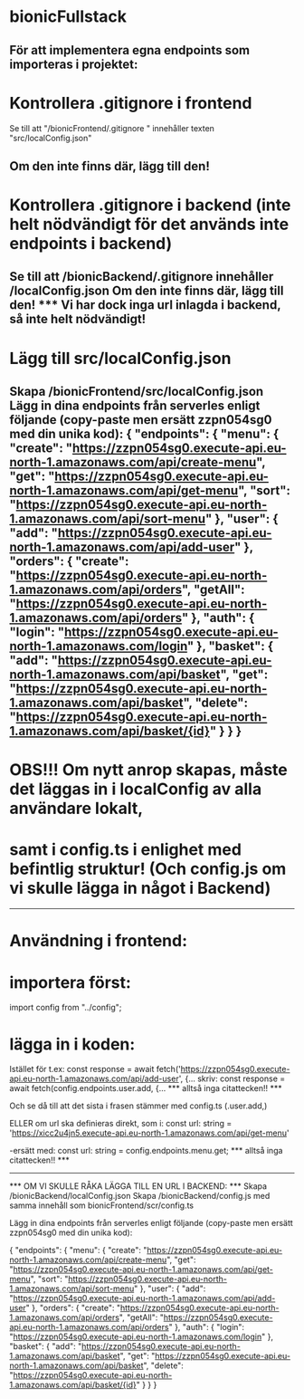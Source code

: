 # bionicFullstack


För att implementera egna endpoints som importeras i projektet:
------------------------------------
# Kontrollera .gitignore i frontend
Se till att 
"/bionicFrontend/.gitignore "
innehåller texten "src/localConfig.json"

Om den inte finns där, lägg till den!
------------------------------------
# Kontrollera .gitignore i backend (inte helt nödvändigt för det används inte endpoints i backend)
Se till att /bionicBackend/.gitignore innehåller /localConfig.json
Om den inte finns där, lägg till den!
*** Vi har dock inga url inlagda i backend, så inte helt nödvändigt!
------------------------------------
# Lägg till src/localConfig.json
Skapa /bionicFrontend/src/localConfig.json
Lägg in dina endpoints från serverles enligt följande (copy-paste men ersätt zzpn054sg0 med din unika kod):
{
    "endpoints": {
      "menu": {
        "create": "https://zzpn054sg0.execute-api.eu-north-1.amazonaws.com/api/create-menu",
        "get": "https://zzpn054sg0.execute-api.eu-north-1.amazonaws.com/api/get-menu",
        "sort": "https://zzpn054sg0.execute-api.eu-north-1.amazonaws.com/api/sort-menu"
      },
      "user": {
        "add": "https://zzpn054sg0.execute-api.eu-north-1.amazonaws.com/api/add-user"
      },
      "orders": {
        "create": "https://zzpn054sg0.execute-api.eu-north-1.amazonaws.com/api/orders",
        "getAll": "https://zzpn054sg0.execute-api.eu-north-1.amazonaws.com/api/orders"
      },
      "auth": {
        "login": "https://zzpn054sg0.execute-api.eu-north-1.amazonaws.com/login"
      },
      "basket": {
        "add": "https://zzpn054sg0.execute-api.eu-north-1.amazonaws.com/api/basket",
        "get": "https://zzpn054sg0.execute-api.eu-north-1.amazonaws.com/api/basket",
        "delete": "https://zzpn054sg0.execute-api.eu-north-1.amazonaws.com/api/basket/{id}"
      }
    }
  }
------------------------------------
#  OBS!!!  Om nytt anrop skapas, måste det läggas in i localConfig av alla användare lokalt, 
#  samt i  config.ts i enlighet med befintlig struktur! (Och config.js om vi skulle lägga in något i Backend)
------------------------------------
# Användning i frontend:

# importera först:
import config from "../config";

# lägga in i koden:
Istället för t.ex:
const response = await fetch('https://zzpn054sg0.execute-api.eu-north-1.amazonaws.com/api/add-user', {...
skriv: 
const response = await fetch(config.endpoints.user.add, {...           *** alltså inga citattecken!! ***

Och se då till att det sista i frasen stämmer med config.ts (.user.add,)

ELLER om url ska definieras direkt, som i: 
const url: string = 'https://xicc2u4jn5.execute-api.eu-north-1.amazonaws.com/api/get-menu'

-ersätt med:
const url: string = config.endpoints.menu.get;       *** alltså inga citattecken!! ***

------------------------------------

*** OM VI SKULLE RÅKA LÄGGA TILL EN URL I BACKEND: ***
Skapa /bionicBackend/localConfig.json
Skapa /bionicBackend/config.js med samma innehåll som bionicFrontend/scr/config.ts

Lägg in dina endpoints från serverles enligt följande (copy-paste men ersätt zzpn054sg0 med din unika kod):

{
    "endpoints": {
      "menu": {
        "create": "https://zzpn054sg0.execute-api.eu-north-1.amazonaws.com/api/create-menu",
        "get": "https://zzpn054sg0.execute-api.eu-north-1.amazonaws.com/api/get-menu",
        "sort": "https://zzpn054sg0.execute-api.eu-north-1.amazonaws.com/api/sort-menu"
      },
      "user": {
        "add": "https://zzpn054sg0.execute-api.eu-north-1.amazonaws.com/api/add-user"
      },
      "orders": {
        "create": "https://zzpn054sg0.execute-api.eu-north-1.amazonaws.com/api/orders",
        "getAll": "https://zzpn054sg0.execute-api.eu-north-1.amazonaws.com/api/orders"
      },
      "auth": {
        "login": "https://zzpn054sg0.execute-api.eu-north-1.amazonaws.com/login"
      },
      "basket": {
        "add": "https://zzpn054sg0.execute-api.eu-north-1.amazonaws.com/api/basket",
        "get": "https://zzpn054sg0.execute-api.eu-north-1.amazonaws.com/api/basket",
        "delete": "https://zzpn054sg0.execute-api.eu-north-1.amazonaws.com/api/basket/{id}"
      }
    }
  }